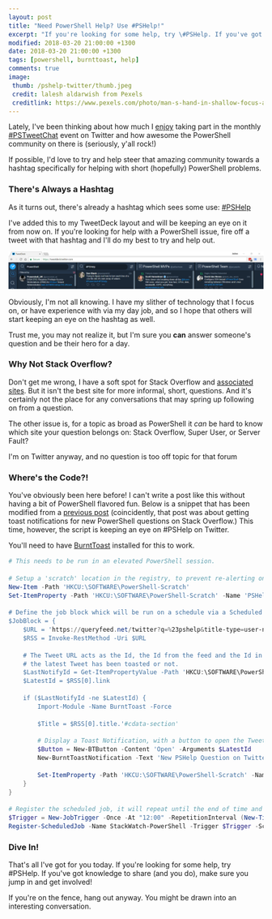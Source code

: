 ```yaml
---
layout: post
title: "Need PowerShell Help? Use #PSHelp!"
excerpt: "If you're looking for some help, try \#PSHelp. If you've got knowledge to share (and you do), make sure you jump in and get involved!"
modified: 2018-03-20 21:00:00 +1300
date: 2018-03-20 21:00:00 +1300
tags: [powershell, burnttoast, help]
comments: true
image:
 thumb: /pshelp-twitter/thumb.jpeg
 credit: lalesh aldarwish from Pexels
 creditlink: https://www.pexels.com/photo/man-s-hand-in-shallow-focus-and-grayscale-photography-167964/
---
```


Lately, I've been thinking about how much I
[enjoy](https://king.geek.nz/2018/03/12/where-are-you/#pstweetchat) taking part
in the monthly
[\#PSTweetChat](https://twitter.com/search?f=tweets&vertical=default&q=%23PSTweetChat&src=typd)
event on Twitter and how awesome the PowerShell community on there is
(seriously, y'all rock!)

If possible, I'd love to try and help steer that amazing community towards a
hashtag specifically for helping with short (hopefully) PowerShell problems.

### There's Always a Hashtag

As it turns out, there's already a hashtag which sees some use:
[\#PSHelp](https://twitter.com/search?f=tweets&vertical=default&q=%23PSHelp&src=typd)

I've added this to my TweetDeck layout and will be keeping an eye on it from now
on. If you're looking for help with a PowerShell issue, fire off a tweet with
that hashtag and I'll do my best to try and help out.

[![PowerShell Heavy TweetDeck](/images/pshelp-twitter/tweetdeck.png)](/images/pshelp-twitter/tweetdeck.png)

Obviously, I'm not all knowing. I have my slither of technology that I focus on,
or have experience with via my day job, and so I hope that others will start
keeping an eye on the hashtag as well.

Trust me, you may not realize it, but I'm sure you **can** answer someone's
question and be their hero for a day.

### Why Not Stack Overflow?

Don't get me wrong, I have a soft spot for Stack Overflow and [associated
sites](https://stackexchange.com/users/56811/windos?tab=accounts). But it isn't
the best site for more informal, short, questions. And it's certainly not the
place for any conversations that may spring up following on from a question.

The other issue is, for a topic as broad as PowerShell it *can* be hard to know
which site your question belongs on: Stack Overflow, Super User, or Server
Fault?

I'm on Twitter anyway, and no question is too off topic for that forum

### Where's the Code?!

You've obviously been here before! I can't write a post like this without having
a bit of PowerShell flavored fun. Below is a snippet that has been modified from
a [previous post](https://king.geek.nz/2017/03/20/crouton-stackwatch/)
(coincidently, that post was about getting toast notifications for new
PowerShell questions on Stack Overflow.) This time, however, the script is
keeping an eye on \#PSHelp on Twitter.

You'll need to have [BurntToast](https://powershellgallery.com/packages/BurntToast) installed for this to work.

```powershell
# This needs to be run in an elevated PowerShell session.

# Setup a 'scratch' location in the registry, to prevent re-alerting on the same tweet.
New-Item -Path 'HKCU:\SOFTWARE\PowerShell-Scratch'
Set-ItemProperty -Path 'HKCU:\SOFTWARE\PowerShell-Scratch' -Name 'PSHelp-LastId' –Value ‘FirstRun'

# Define the job block whick will be run on a schedule via a Scheduled Job
$JobBlock = {
    $URL = 'https://queryfeed.net/twitter?q=%23pshelp&title-type=user-name-both&geocode=&omit-retweets=on'
    $RSS = Invoke-RestMethod -Uri $URL
    
    # The Tweet URL acts as the Id, the Id from the feed and the Id in the registry are compared to see if
    # the latest Tweet has been toasted or not.
    $LastNotifyId = Get-ItemPropertyValue -Path 'HKCU:\SOFTWARE\PowerShell-Scratch' -Name 'PSHelp-LastId'
    $LatestId = $RSS[0].link

    if ($LastNotifyId -ne $LatestId) {
        Import-Module -Name BurntToast -Force

        $Title = $RSS[0].title.'#cdata-section'

        # Display a Toast Notification, with a button to open the Tweet.
        $Button = New-BTButton -Content 'Open' -Arguments $LatestId    
        New-BurntToastNotification -Text 'New PSHelp Question on Twitter', "From: $Title" -Button $Button

        Set-ItemProperty -Path 'HKCU:\SOFTWARE\PowerShell-Scratch' -Name 'PSHelp-LastId' -Value $LatestId
    }
}

# Register the scheduled job, it will repeat until the end of time and check Twitter every five minutes.
$Trigger = New-JobTrigger -Once -At "12:00" -RepetitionInterval (New-TimeSpan -Minutes 5) -RepeatIndefinitely
Register-ScheduledJob -Name StackWatch-PowerShell -Trigger $Trigger -ScriptBlock $JobBlock -Credential domain\user
```

### Dive In!

That's all I've got for you today. If you're looking for some help, try
\#PSHelp. If you've got knowledge to share (and you do), make sure you jump in
and get involved!

If you're on the fence, hang out anyway. You might be drawn into an interesting
conversation.
